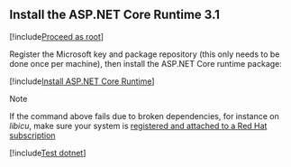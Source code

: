 ﻿<a name="install-aspnet-core" />

## Install the ASP.NET Core Runtime 3.1

[!include[Proceed as root](../su.md)]

Register the Microsoft key and package repository (this only needs to be done once per machine), then install the ASP.NET Core runtime package:

[!include[Install ASP.NET Core Runtime](../../../../../includes/linux/rhel/install-aspnetcore-31.md)]

> [!NOTE]
> If the command above fails due to broken dependencies, for instance on *libicu*, make sure your system is [registered and attached to a Red Hat subscription](https://access.redhat.com/solutions/253273)

[!include[Test dotnet](../test-dotnet-31.md)]
